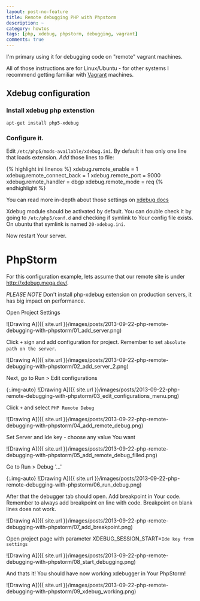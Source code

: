 ```yaml
---
layout: post-no-feature
title: Remote debugging PHP with Phpstorm
description: ~
category: howtos
tags: [php, xdebug, phpstorm, debugging, vagrant]
comments: true
---
```


I'm primary using it for debugging code on "remote" vagrant machines.

All of those instructions are for Linux/Ubuntu - for other systems I recommend getting familiar with [Vagrant](http://vagrantup.com) machines.

## Xdebug configuration

### Install xdebug php extenstion

``apt-get install php5-xdebug``

### Configure it.

Edit ``/etc/php5/mods-available/xdebug.ini``. By default it has only one line that loads extension. *Add* those lines to file:

{% highlight ini linenos %}
xdebug.remote_enable = 1
xdebug.remote_connect_back = 1
xdebug.remote_port = 9000
xdebug.remote_handler = dbgp
xdebug.remote_mode = req
{% endhighlight %}

You can read more in-depth about those settings on [xdebug docs](http://xdebug.org/docs/remote)

Xdebug module should be activated by default. You can double check it by going to ``/etc/php5/conf.d`` and checking if symlink to Your config file exists.
On ubuntu that symlink is named ``20-xdebug.ini``.

Now restart Your server.

# PhpStorm

For this configuration example, lets assume that our remote site is under http://xdebug.mega.dev/.

*PLEASE NOTE* Don't install php-xdebug extension on production servers, it has big impact on performance.

Open Project Settings 

![Drawing A]({{ site.url }}/images/posts/2013-09-22-php-remote-debugging-with-phpstorm/01_add_server.png)

Click ``+`` sign and add configuration for project. Remember to set ``absolute path on the server``.

![Drawing A]({{ site.url }}/images/posts/2013-09-22-php-remote-debugging-with-phpstorm/02_add_server_2.png)

Next, go to Run > Edit configurations

{:.img-auto}
![Drawing A]({{ site.url }}/images/posts/2013-09-22-php-remote-debugging-with-phpstorm/03_edit_configurations_menu.png)

Click ``+`` and select ``PHP Remote Debug``

![Drawing A]({{ site.url }}/images/posts/2013-09-22-php-remote-debugging-with-phpstorm/04_add_remote_debug.png)

Set Server and Ide key - choose any value You want

![Drawing A]({{ site.url }}/images/posts/2013-09-22-php-remote-debugging-with-phpstorm/05_add_remote_debug_filled.png)

Go to Run > Debug '...'

{:.img-auto}
![Drawing A]({{ site.url }}/images/posts/2013-09-22-php-remote-debugging-with-phpstorm/06_run_debug.png)

After that the debugger tab should open. Add breakpoint in Your code. Remember to always add breakpoint on line with code. Breakpoint on blank lines does not work.

![Drawing A]({{ site.url }}/images/posts/2013-09-22-php-remote-debugging-with-phpstorm/07_add_breakpoint.png)

Open project page with parameter XDEBUG_SESSION_START=``Ide key from settings``

![Drawing A]({{ site.url }}/images/posts/2013-09-22-php-remote-debugging-with-phpstorm/08_start_debugging.png)

And thats it! You should have now working xdebugger in Your PhpStorm!

![Drawing A]({{ site.url }}/images/posts/2013-09-22-php-remote-debugging-with-phpstorm/09_xdebug_working.png)